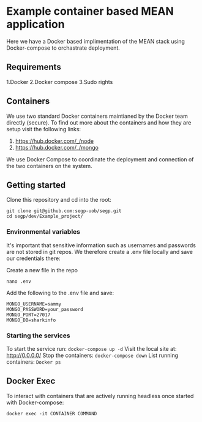 
# Example container based MEAN application

Here we have a Docker based implimentation of the MEAN stack using Docker-compose to orchastrate deployment. 

## Requirements

1.Docker
2.Docker compose
3.Sudo rights

## Containers

We use two standard Docker containers maintianed by the Docker team directly (secure). To find out more about the containers and how they are setup visit the following links:

1. https://hub.docker.com/_/node
2. https://hub.docker.com/_/mongo

We use Docker Compose to coordinate the deployment and connection of the two containers on the system. 

## Getting started

Clone this repository and cd into the root:
```
git clone git@github.com:segp-uob/segp.git
cd segp/dev/Example_project/
```
### Environmental variables

It's important that sensitive information such as usernames and passwords are not stored in git repos. We therefore create a .env file locally and save our credentials there:

Create a new file in the repo
```
nano .env
```

Add the following to the .env file and save:

```
MONGO_USERNAME=sammy
MONGO_PASSWORD=your_password
MONGO_PORT=27017
MONGO_DB=sharkinfo
```
### Starting the services

To start the service run: 
```docker-compose up -d```
Visit the local site at: http://0.0.0.0/
Stop the containers: 
```docker-compose down```
List running containers: 
```Docker ps```

## Docker Exec

To interact with containers that are actively running headless once started with Docker-compose:

```docker exec -it CONTAINER COMMAND```
